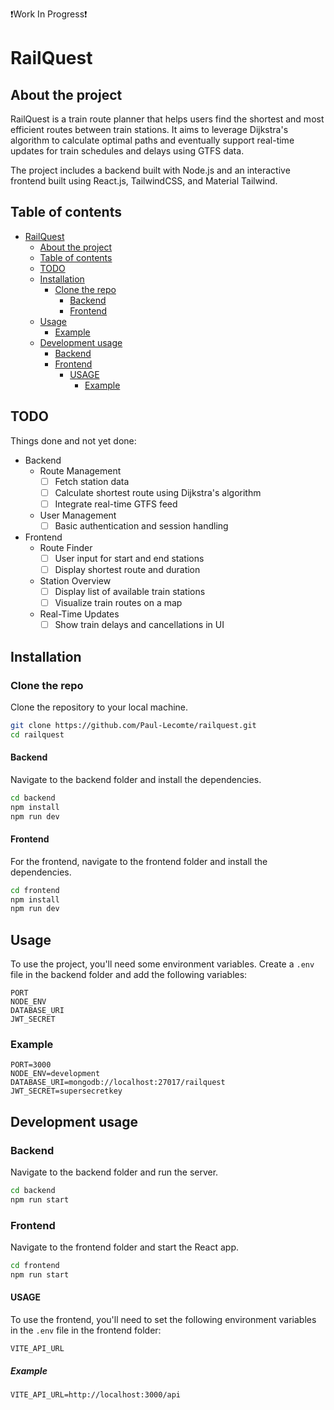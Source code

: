 ❗Work In Progress❗



# RailQuest

## About the project
RailQuest is a train route planner that helps users find the shortest and most efficient routes between train stations. It aims to leverage Dijkstra's algorithm to calculate optimal paths and eventually support real-time updates for train schedules and delays using GTFS data.

The project includes a backend built with Node.js and an interactive frontend built using React.js, TailwindCSS, and Material Tailwind.

## Table of contents
* [RailQuest](#railquest)
    * [About the project](#about-the-project)
    * [Table of contents](#table-of-contents)
    * [TODO](#todo)
    * [Installation](#installation)
        * [Clone the repo](#clone-the-repo)
            * [Backend](#backend)
            * [Frontend](#frontend)
    * [Usage](#usage)
        * [Example](#example)
    * [Development usage](#development-usage)
        * [Backend](#backend-1)
        * [Frontend](#frontend-1)
            * [USAGE](#usage-1)
                * [Example](#example-1)

## TODO
Things done and not yet done:
- Backend
    - Route Management
        - [ ] Fetch station data
        - [ ] Calculate shortest route using Dijkstra's algorithm
        - [ ] Integrate real-time GTFS feed
    - User Management
        - [ ] Basic authentication and session handling
- Frontend
    - Route Finder
        - [ ] User input for start and end stations
        - [ ] Display shortest route and duration
    - Station Overview
        - [ ] Display list of available train stations
        - [ ] Visualize train routes on a map
    - Real-Time Updates
        - [ ] Show train delays and cancellations in UI

## Installation
### Clone the repo
Clone the repository to your local machine.
```bash
git clone https://github.com/Paul-Lecomte/railquest.git
cd railquest
```

#### Backend
Navigate to the backend folder and install the dependencies.
```bash
cd backend
npm install
npm run dev
```

#### Frontend
For the frontend, navigate to the frontend folder and install the dependencies.
```bash
cd frontend
npm install
npm run dev
```

## Usage
To use the project, you'll need some environment variables. Create a `.env` file in the backend folder and add the following variables:
```env
PORT
NODE_ENV
DATABASE_URI
JWT_SECRET
```

### Example
```env
PORT=3000
NODE_ENV=development
DATABASE_URI=mongodb://localhost:27017/railquest
JWT_SECRET=supersecretkey
```

## Development usage
### Backend
Navigate to the backend folder and run the server.
```bash
cd backend
npm run start
```

### Frontend
Navigate to the frontend folder and start the React app.
```bash
cd frontend
npm run start
```

#### USAGE
To use the frontend, you'll need to set the following environment variables in the `.env` file in the frontend folder:
```env
VITE_API_URL
```

##### Example
```env
VITE_API_URL=http://localhost:3000/api
```
